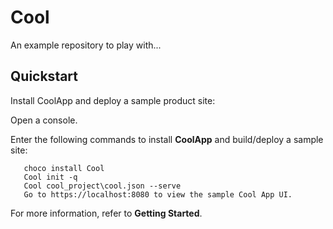 # Cool #

An example repository to play with...

## Quickstart ##
Install CoolApp and deploy a sample product site:

Open a console.

Enter the following commands to install **CoolApp** and build/deploy a sample site:
~~~
   choco install Cool
   Cool init -q
   Cool cool_project\cool.json --serve
   Go to https://localhost:8080 to view the sample Cool App UI.
~~~
For more information, refer to **Getting Started**.
